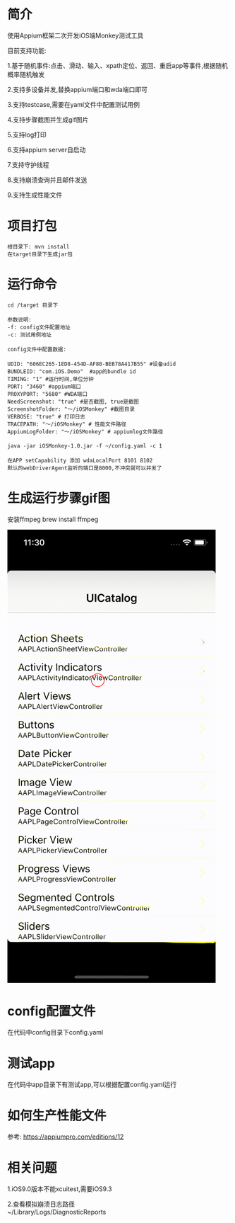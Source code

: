 # 简介
使用Appium框架二次开发iOS端Monkey测试工具

目前支持功能:

1.基于随机事件:点击、滑动、输入、xpath定位、返回、重启app等事件,根据随机概率随机触发

2.支持多设备并发,替换appium端口和wda端口即可

3.支持testcase,需要在yaml文件中配置测试用例

4.支持步骤截图并生成gif图片

5.支持log打印

6.支持appium server自启动

7.支持守护线程

8.支持崩溃查询并且邮件发送

9.支持生成性能文件

# 项目打包
```aidl
根目录下: mvn install
在target目录下生成jar包
```

# 运行命令
```shell
cd /target 目录下 

参数说明:
-f: config文件配置地址
-c: 测试用例地址

config文件中配置数据:

UDID: "606EC265-1ED8-454D-AF80-BEB78A417B55" #设备udid
BUNDLEID: "com.iOS.Demo"  #app的bundle id
TIMING: "1" #运行时间,单位分钟
PORT: "3460" #appium端口
PROXYPORT: "5680" #WDA端口
NeedScreenshot: "true" #是否截图, true是截图
ScreenshotFolder: "～/iOSMonkey" #截图目录
VERBOSE: "true" # 打印日志
TRACEPATH: "～/iOSMonkey" # 性能文件路径
AppiumLogFolder: "～/iOSMonkey" # appiumlog文件路径

java -jar iOSMonkey-1.0.jar -f ~/config.yaml -c 1

在APP setCapability 添加 wdaLocalPort 8101 8102 
默认的webDriverAgent监听的端口是8000,不冲突就可以并发了
```

# 生成运行步骤gif图
 
安装ffmpeg brew install ffmpeg
 
![image](./iOSMonkey.gif)


# config配置文件
在代码中config目录下config.yaml
     
# 测试app
在代码中app目录下有测试app,可以根据配置config.yaml运行     
           
# 如何生产性能文件
参考: https://appiumpro.com/editions/12           
           
                                            
# 相关问题

1.iOS9.0版本不能xcuitest,需要iOS9.3

2.查看模拟崩溃日志路径<br>
~/Library/Logs/DiagnosticReports


